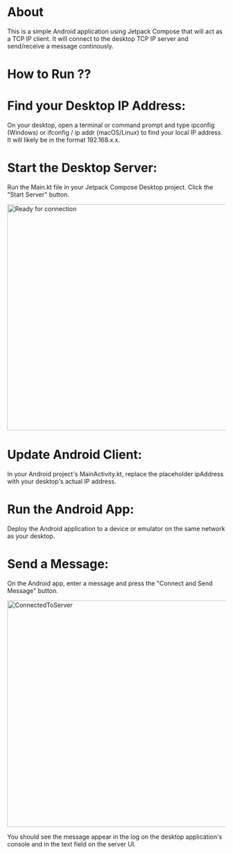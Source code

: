 # About
This is a simple Android application using Jetpack Compose that will act as a TCP IP client. It will connect to the desktop TCP IP server and send/receive a message continously.

# How to Run ??<br>

# Find your Desktop IP Address: <br>
On your desktop, open a terminal or command prompt and type ipconfig (Windows) or ifconfig / ip addr (macOS/Linux) to find your local IP address. It will likely be in the format 192.168.x.x.<br>

# Start the Desktop Server: <br>
Run the Main.kt file in your Jetpack Compose Desktop project. Click the "Start Server" button.<br>

<img width="843" height="521" alt="Ready for connection" src="https://github.com/user-attachments/assets/5df1de5c-c01a-46a7-aa9d-d9d16d136593" />

# Update Android Client: <br>
In your Android project's MainActivity.kt, replace the placeholder ipAddress with your desktop's actual IP address.<br>

# Run the Android App: <br> 
Deploy the Android application to a device or emulator on the same network as your desktop.<br>

# Send a Message: <br>
On the Android app, enter a message and press the "Connect and Send Message" button.<br>

<img width="843" height="522" alt="ConnectedToServer" src="https://github.com/user-attachments/assets/494eb633-0316-4cfb-b5d9-f61456cfb5c0" />


You should see the message appear in the log on the desktop application's console and in the text field on the server UI.<br>

